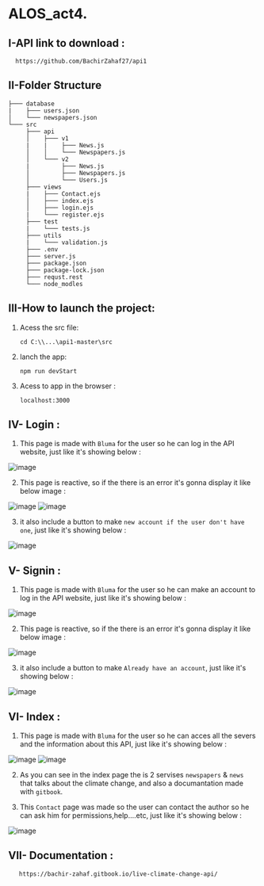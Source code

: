 # ALOS_act4.

## I-API link to download :

      https://github.com/BachirZahaf27/api1

## II-Folder Structure

```
├─── database
|    ├─── users.json
│    └─── newspapers.json
└─── src
     ├─── api
     │    ├─── v1
     |    |    ├─── News.js
     │    │    └─── Newspapers.js
     │    └─── v2
     |         ├─── News.js
     │         ├─── Newspapers.js
     │         └─── Users.js
     ├─── views
     |    ├─── Contact.ejs
     │    ├─── index.ejs
     │    ├─── login.ejs
     |    └─── register.ejs
     ├─── test
     |    └─── tests.js
     ├─── utils
     |    └─── validation.js
     ├─── .env
     ├─── server.js
     ├─── package.json
     ├─── package-lock.json
     ├─── requst.rest
     └─── node_modles

``` 

## III-How to launch the project:

1. Acess the src file:

      `cd C:\\...\api1-master\src`

2. lanch the app:

    `npm run devStart`

5. Acess to app in the browser :

    `localhost:3000`
    
  
 ## IV- Login :
 
 1. This page is made with `Bluma` for the user so he can log in the API website, just like it's showing below :
 
 ![image](https://user-images.githubusercontent.com/61596276/173075814-de2a4849-7aca-4604-abb3-af06d309657e.png)

2. This page is reactive, so if the there is an error it's gonna display it like below image :

![image](https://user-images.githubusercontent.com/61596276/173076332-83bca775-e19b-4cac-bace-932d0dab2471.png)
![image](https://user-images.githubusercontent.com/61596276/173076516-bbc14ec1-db21-47b3-820a-da922d1cc39b.png)

3. it also include a button to make `new account if the user don't have one`, just like it's showing below :

![image](https://user-images.githubusercontent.com/61596276/173076918-b3f9810a-9dc5-4799-b929-35fa9dfb70d1.png)



 ## V- Signin :
 
 1. This page is made with `Bluma` for the user so he can make an account to log in the API website, just like it's showing below :
 
![image](https://user-images.githubusercontent.com/61596276/173077299-55bc4f25-389a-417e-8e90-2878fc17fa94.png)

2. This page is reactive, so if the there is an error it's gonna display it like below image :

![image](https://user-images.githubusercontent.com/61596276/173077510-75f10a67-bd7f-4449-b0a0-71c95415140b.png)

3. it also include a button to make `Already have an account`, just like it's showing below :

![image](https://user-images.githubusercontent.com/61596276/173077792-6434d48c-be78-4d49-bf83-4a8e402c0be6.png)



## VI- Index :

1. This page is made with `Bluma` for the user so he can acces all the severs and the information about this API, just like it's showing below :

![image](https://user-images.githubusercontent.com/61596276/173078319-cb8b6307-234a-4850-b36a-6d010214d6ec.png)
![image](https://user-images.githubusercontent.com/61596276/173078415-458fa55e-031a-421e-87ed-3496c0a56dad.png)

2. As you can see in the index page the is 2 servises `newspapers` & `news` that talks about the climate change, and also a documantation made with `gitbook`.

3. This `Contact` page was made so the user can contact the author so he can ask him for permissions,help....etc, just like it's showing below :

![image](https://user-images.githubusercontent.com/61596276/173079165-7f1273e0-3413-4db4-8699-02041a6dd673.png)


 ## VII- Documentation :

       https://bachir-zahaf.gitbook.io/live-climate-change-api/   



